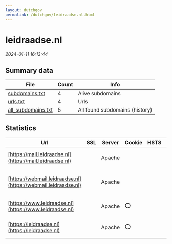 ```yaml
---
layout: dutchgov
permalink: /dutchgov/leidraadse.nl.html
---
```



# leidraadse.nl
*2024-01-11 16:13:44*
## Summary data


| File       | Count | Info |
|------------|-------|------|
|[subdomains.txt](/data/leidraadse.nl/subdomains.txt)|4|Alive subdomains|
|[urls.txt](/data/leidraadse.nl/urls.txt)|4|Urls|
|[all_subdomains.txt](/data/leidraadse.nl/all_subdomains.txt)|5|All found subdomains (history)|


## Statistics


| Url | SSL | Server | Cookie | HSTS | CSP | XFO | XXP | RP | Tech |Title |
|------------|-------|------|------|------|------|------|------|------|------|------|
|[https://mail.leidraadse.nl](https://mail.leidraadse.nl)| |Apache| | | | | | :white_check_mark: |Apache HTTP Server|Default Parallel...|
|[https://webmail.leidraadse.nl](https://webmail.leidraadse.nl)| |Apache| | | | | | :white_check_mark: |Apache HTTP Server PHP:8.2.14|Internal Error|
|[https://www.leidraadse.nl](https://www.leidraadse.nl)| |Apache|:o: | | | | | :white_check_mark: |Apache HTTP Server PHP|Welkom | Leidraa...|
|[https://leidraadse.nl](https://leidraadse.nl)| |Apache|:o: | | | | | :white_check_mark: |Apache HTTP Server PHP|Welkom | Leidraa...|